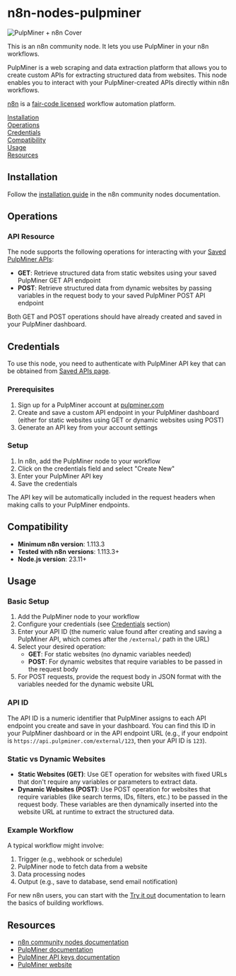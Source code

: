 # n8n-nodes-pulpminer

![PulpMiner + n8n Cover](https://res.cloudinary.com/dkn197fqs/image/upload/v1760179249/PulpMiner-n8n_logo_jlonhm.png)

This is an n8n community node. It lets you use PulpMiner in your n8n workflows.

PulpMiner is a web scraping and data extraction platform that allows you to create custom APIs for extracting structured data from websites. This node enables you to interact with your PulpMiner-created APIs directly within n8n workflows.

[n8n](https://n8n.io/) is a [fair-code licensed](https://docs.n8n.io/reference/license/) workflow automation platform.

[Installation](#installation)  
[Operations](#operations)  
[Credentials](#credentials)  
[Compatibility](#compatibility)  
[Usage](#usage)  
[Resources](#resources)  

## Installation

Follow the [installation guide](https://docs.n8n.io/integrations/community-nodes/installation/) in the n8n community nodes documentation.

## Operations

### API Resource

The node supports the following operations for interacting with your [Saved PulpMiner APIs](https://www.pulpminer.com/api/):

- **GET**: Retrieve structured data from static websites using your saved PulpMiner GET API endpoint
- **POST**: Retrieve structured data from dynamic websites by passing variables in the request body to your saved PulpMiner POST API endpoint

Both GET and POST operations should have already created and saved in your PulpMiner dashboard.

## Credentials

To use this node, you need to authenticate with PulpMiner API key that can be obtained from [Saved APIs page](https://www.pulpminer.com/api/).

### Prerequisites

1. Sign up for a PulpMiner account at [pulpminer.com](https://pulpminer.com)
2. Create and save a custom API endpoint in your PulpMiner dashboard (either for static websites using GET or dynamic websites using POST)
3. Generate an API key from your account settings

### Setup

1. In n8n, add the PulpMiner node to your workflow
2. Click on the credentials field and select "Create New"
3. Enter your PulpMiner API key
4. Save the credentials

The API key will be automatically included in the request headers when making calls to your PulpMiner endpoints.

## Compatibility

- **Minimum n8n version**: 1.113.3
- **Tested with n8n versions**: 1.113.3+
- **Node.js version**: 23.11+

## Usage

### Basic Setup

1. Add the PulpMiner node to your workflow
2. Configure your credentials (see [Credentials](#credentials) section)
3. Enter your API ID (the numeric value found after creating and saving a PulpMiner API, which comes after the `/external/` path in the URL)
4. Select your desired operation:
   - **GET**: For static websites (no dynamic variables needed)
   - **POST**: For dynamic websites that require variables to be passed in the request body
5. For POST requests, provide the request body in JSON format with the variables needed for the dynamic website URL

### API ID

The API ID is a numeric identifier that PulpMiner assigns to each API endpoint you create and save in your dashboard. You can find this ID in your PulpMiner dashboard or in the API endpoint URL (e.g., if your endpoint is `https://api.pulpminer.com/external/123`, then your API ID is `123`).

### Static vs Dynamic Websites

- **Static Websites (GET)**: Use GET operation for websites with fixed URLs that don't require any variables or parameters to extract data.
- **Dynamic Websites (POST)**: Use POST operation for websites that require variables (like search terms, IDs, filters, etc.) to be passed in the request body. These variables are then dynamically inserted into the website URL at runtime to extract the structured data.

### Example Workflow

A typical workflow might involve:
1. Trigger (e.g., webhook or schedule)
2. PulpMiner node to fetch data from a website
3. Data processing nodes
4. Output (e.g., save to database, send email notification)

For new n8n users, you can start with the [Try it out](https://docs.n8n.io/try-it-out/) documentation to learn the basics of building workflows.

## Resources

* [n8n community nodes documentation](https://docs.n8n.io/integrations/#community-nodes)
* [PulpMiner documentation](https://docs.pulpminer.com/)
* [PulpMiner API keys documentation](https://docs.pulpminer.com/essentials/api-keys)
* [PulpMiner website](https://pulpminer.com)
